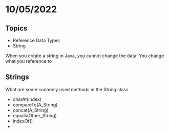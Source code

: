 # 10/05/2022

## Topics

- Reference Data Types
- String

When you create a string in Java, you cannot change the data. You change what you reference to

## Strings

What are some connonly used methods in the String class

- charAt(index)
- compareTo(A_String)
- concat(A_String)
- equals(Other_String)
- indexOf()
- 
